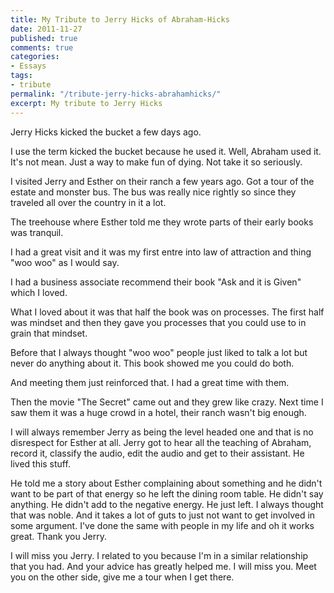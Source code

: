 ```yaml
---
title: My Tribute to Jerry Hicks of Abraham-Hicks
date: 2011-11-27
published: true
comments: true
categories:
- Essays
tags:
- tribute
permalink: "/tribute-jerry-hicks-abrahamhicks/"
excerpt: My tribute to Jerry Hicks
---
```

Jerry Hicks kicked the bucket a few days ago.

I use the term kicked the bucket because he used it. Well, Abraham used it. It's not mean. Just a way to make fun of dying. Not take it so seriously.

I visited Jerry and Esther on their ranch a few years ago. Got a tour of the estate and monster bus. The bus was really nice rightly so since they traveled all over the country in it a lot.

The treehouse where Esther told me they wrote parts of their early books was tranquil.

I had a great visit and it was my first entre into law of attraction and thing "woo woo" as I would say.

I had a business associate recommend their book "Ask and it is Given" which I loved.

What I loved about it was that half the book was on processes. 
The first half was mindset and then they gave you processes that you could use to in grain that mindset.

Before that I always thought "woo woo" people just liked to talk a lot but never do anything about it. This book showed me you could do both.

And meeting them just reinforced that. I had a great time with them.

Then the movie "The Secret" came out and they grew like crazy. Next time I saw them it was a huge crowd in a hotel, their ranch wasn't big enough.

I will always remember Jerry as being the level headed one and that is no disrespect for Esther at all. Jerry got to hear all the teaching of Abraham, record it, classify the audio, edit the audio and get to their assistant. He lived this stuff.

He told me a story about Esther complaining about something and he didn't want to be part of that energy so he left the dining room table. He didn't say anything. He didn't add to the negative energy. He just left. I always thought that was noble. And it takes a lot of guts to just not want to get involved in some argument. I've done the same with people in my life and oh it works great. Thank you Jerry.

I will miss you Jerry. I related to you because I'm in a similar relationship that you had. And your advice has greatly helped me. I will miss you. Meet you on the other side, give me a tour when I get there.